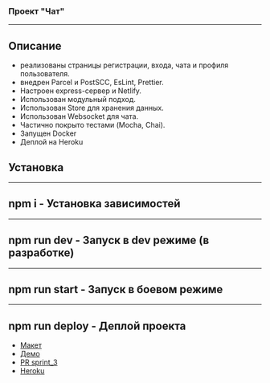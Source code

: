 ### Проект "Чат"

---

## Описание

- реализованы страницы регистрации, входа, чата и профиля пользователя.
- внедрен Parcel и PostSCC, EsLint, Prettier.
- Настроен express-сервер и Netlify.
- Использован модульный подход.
- Использован Store для хранения данных.
- Использован Websocket для чата.
- Частично покрыто тестами (Mocha, Chai).
- Запущен Docker
- Деплой на Heroku

## Установка

---

## npm i - Установка зависимостей

---

## npm run dev - Запуск в dev режиме (в разработке)

---

## npm run start - Запуск в боевом режиме

---

## npm run deploy - Деплой проекта

- [Макет](https://www.figma.com/file/24EUnEHGEDNLdOcxg7ULwV/Chat?node-id=0%3A1)
- <a href='https://deploy-preview-4--cranky-mcclintock-4902fe.netlify.app'>Демо</a>
- [PR sprint_3](https://github.com/tttatttu/middle.messenger.praktikum.yandex/pull/5)
- [Heroku](https://tatushka-messenger.herokuapp.com/)
